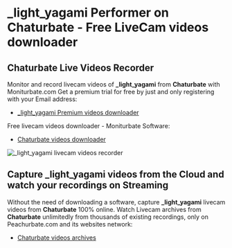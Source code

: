 # _light_yagami Performer on Chaturbate - Free LiveCam videos downloader

## Chaturbate Live Videos Recorder

Monitor and record livecam videos of **_light_yagami** from **Chaturbate** with Moniturbate.com
Get a premium trial for free by just and only registering with your Email address:
* [_light_yagami Premium videos downloader](https://moniturbate.com/request-demo-licence-key.html)

Free livecam videos downloader - Moniturbate Software:
* [Chaturbate videos downloader](https://moniturbate.com/moniturbate-download-software.html)

![_light_yagami livecam videos recorder](https://peachurnet.com/templates/moniturbate-software.png)


## Capture _light_yagami videos from the Cloud and watch your recordings on Streaming

Without the need of downloading a software, capture **_light_yagami** livecam videos from **Chaturbate** 100% online.
Watch Livecam archives from **Chaturbate** unlimitedly from thousands of existing recordings, only on Peachurbate.com and its websites network:
* [Chaturbate videos archives](https://peachurnet.com/)
